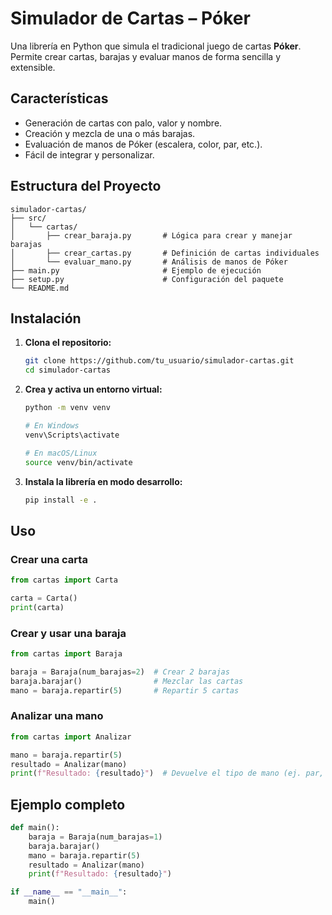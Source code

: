 # Simulador de Cartas – Póker

Una librería en Python que simula el tradicional juego de cartas **Póker**. Permite crear cartas, barajas y evaluar manos de forma sencilla y extensible.

## Características

- Generación de cartas con palo, valor y nombre.
- Creación y mezcla de una o más barajas.
- Evaluación de manos de Póker (escalera, color, par, etc.).
- Fácil de integrar y personalizar.

## Estructura del Proyecto

```
simulador-cartas/
├── src/
│   └── cartas/
│       ├── crear_baraja.py       # Lógica para crear y manejar barajas
│       ├── crear_cartas.py       # Definición de cartas individuales
│       └── evaluar_mano.py       # Análisis de manos de Póker
├── main.py                       # Ejemplo de ejecución
├── setup.py                      # Configuración del paquete
└── README.md
```

## Instalación

1. **Clona el repositorio:**
   ```bash
   git clone https://github.com/tu_usuario/simulador-cartas.git
   cd simulador-cartas
   ```

2. **Crea y activa un entorno virtual:**
   ```bash
   python -m venv venv

   # En Windows
   venv\Scripts\activate

   # En macOS/Linux
   source venv/bin/activate
   ```

3. **Instala la librería en modo desarrollo:**
   ```bash
   pip install -e .
   ```

##  Uso

###  Crear una carta
```python
from cartas import Carta

carta = Carta()
print(carta)
```

###  Crear y usar una baraja
```python
from cartas import Baraja

baraja = Baraja(num_barajas=2)  # Crear 2 barajas
baraja.barajar()                # Mezclar las cartas
mano = baraja.repartir(5)       # Repartir 5 cartas
```

### Analizar una mano
```python
from cartas import Analizar

mano = baraja.repartir(5)
resultado = Analizar(mano)
print(f"Resultado: {resultado}")  # Devuelve el tipo de mano (ej. par, full house, etc.)
```

## Ejemplo completo

```python
def main():
    baraja = Baraja(num_barajas=1)
    baraja.barajar()
    mano = baraja.repartir(5)
    resultado = Analizar(mano)
    print(f"Resultado: {resultado}")

if __name__ == "__main__":
    main()
```
